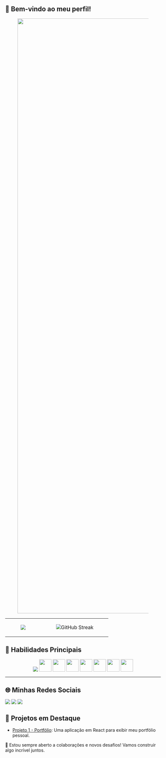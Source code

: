 ## 👋 Bem-vindo ao meu perfil!
<div align="center" width="780">
  <figure>
    <img src="https://github.com/user-attachments/assets/f1793ca3-fc6f-4206-b1c2-26de030c48d2" width="1920">
  </figure>
</div>
  <table style="border-collapse: collapse">
    <tr>
      <td align="center" width="35%">
        <div style="display: inline_block">
          <figure>
            <img src="https://media.giphy.com/media/qgQUggAC3Pfv687qPC/giphy.gif">
          </figure>
        </div>
      </td>
      <td align="center" width="65%">
        <figure>
          <img src="https://github-readme-streak-stats.herokuapp.com?user=V0nor&theme=react&border_radius=23&locale=pt_BR&card_width=494" alt="GitHub Streak">
        </figure>
      </td>
    </tr>
  </table>
</div>

## 🚀 Habilidades Principais

<div align="center">
  <img src="https://github.com/user-attachments/assets/3ef95876-5f77-4db0-ab18-3863eb2229e0"/>
        <img src="https://img.shields.io/badge/JavaScript-F7DF1E?style=for-the-badge&logo=javascript&logoColor=black" height="40"/>
        <img src="https://img.shields.io/badge/HTML5-E34F26?style=for-the-badge&logo=html5&logoColor=white" height="40"/>
        <img src="https://img.shields.io/badge/CSS3-1572B6?style=for-the-badge&logo=css3&logoColor=white" height="40"/>
        <img src="https://img.shields.io/badge/React-61DAFB?style=for-the-badge&logo=react&logoColor=black" height="40"/>
        <img src="https://img.shields.io/badge/Next.js-000000?style=for-the-badge&logo=nextdotjs&logoColor=white" height="40"/>
        <img src="https://img.shields.io/badge/Vite-646CFF?style=for-the-badge&logo=vite&logoColor=white" height="40"/>
        <img src="https://img.shields.io/badge/Astro-FF5D01?style=for-the-badge&logo=astro&logoColor=white" height="40"/>
      </td>
    </tr>
  </table>
</div>

---

## 🌐 Minhas Redes Sociais
<a href="https://www.instagram.com/codigodov/" target="_blank"><img src="https://img.shields.io/badge/Instagram-%23E4405F.svg?style=for-the-badge&logo=Instagram&logoColor=white"></a>
<a href="mailto:vonorvictor@gmail.com"><img src="https://img.shields.io/badge/Gmail-%23333.svg?style=for-the-badge&logo=gmail&logoColor=white"></a>
<a href="https://www.linkedin.com/in/dev-victor" target="_blank"><img src="https://img.shields.io/badge/LinkedIn-%230077B5.svg?style=for-the-badge&logo=linkedin&logoColor=white"></a>


## 📂 Projetos em Destaque
- [Projeto 1 - Portfólio](https://github.com/v0nor/portfolio): Uma aplicação em React para exibir meu portfólio pessoal.

💬 Estou sempre aberto a colaborações e novos desafios! Vamos construir algo incrível juntos.
